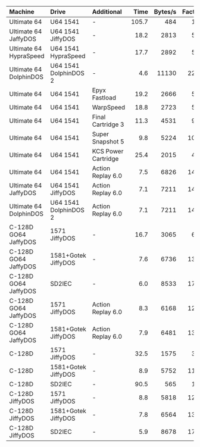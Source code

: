 
| Machine | Drive | Additional | Time | Bytes/s | Factor |
| :------ | :---- | :--------- | ---: | ------: | -----: |
| Ultimate 64 | U64 1541 | - | 105.7 | 484 | 1.0 |
| Ultimate 64 JaffyDOS | U64 1541 JiffyDOS | - | 18.2 | 2813 | 5.8 |
| Ultimate 64 HypraSpeed | U64 1541 HypraSpeed | - | 17.7 | 2892 | 5.9 |
| Ultimate 64 DolphinDOS | U64 1541 DolphinDOS 2 | - | 4.6 | 11130 | 22.9 |
| Ultimate 64 | U64 1541 | Epyx Fastload | 19.2 | 2666 | 5.5 |
| Ultimate 64 | U64 1541 | WarpSpeed | 18.8 | 2723 | 5.6 |
| Ultimate 64 | U64 1541 | Final Cartridge 3 | 11.3 | 4531 | 9.3 |
| Ultimate 64 | U64 1541 | Super Snapshot 5 | 9.8 | 5224 | 10.7 |
| Ultimate 64 | U64 1541 | KCS Power Cartridge | 25.4 | 2015 | 4.1 |
| Ultimate 64 | U64 1541 | Action Replay 6.0 | 7.5 | 6826 | 14.0 |
| Ultimate 64 JaffyDOS | U64 1541 JiffyDOS | Action Replay 6.0 | 7.1 | 7211 | 14.8 |
| Ultimate 64 DolphinDOS | U64 1541 DolphinDOS 2 | Action Replay 6.0 | 7.1 | 7211 | 14.8 |
| C-128D GO64 JaffyDOS | 1571 JiffyDOS | - | 16.7 | 3065 | 6.3 |
| C-128D GO64 JaffyDOS | 1581+Gotek JiffyDOS | - | 7.6 | 6736 | 13.9 |
| C-128D GO64 JaffyDOS | SD2IEC | - | 6.0 | 8533 | 17.6 |
| C-128D GO64 JaffyDOS | 1571 JiffyDOS | Action Replay 6.0 | 8.3 | 6168 | 12.7 |
| C-128D GO64 JaffyDOS | 1581+Gotek JiffyDOS | Action Replay 6.0 | 7.9 | 6481 | 13.3 |
| C-128D | 1571 JiffyDOS | - | 32.5 | 1575 | 3.2 |
| C-128D | 1581+Gotek JiffyDOS | - | 8.9 | 5752 | 11.8 |
| C-128D | SD2IEC | - | 90.5 | 565 | 1.1 |
| C-128D JiffyDOS | 1571 JiffyDOS | - | 8.8 | 5818 | 12.0 |
| C-128D JiffyDOS | 1581+Gotek JiffyDOS | - | 7.8 | 6564 | 13.5 |
| C-128D JiffyDOS | SD2IEC | - | 5.9 | 8678 | 17.9 |
